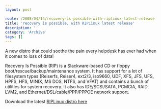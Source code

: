 ```yaml
---
layout: post

route: /2008/04/14/recovery-is-possible-with-riplinux-latest-release
title: 'recovery is possible, with RIPLinux latest release'
description: ''
category: 'Archive'
tags: []
---
```


A new distro that could soothe the pain every helpdesk has ever had when it
comes to loss of data!

Recovery Is Possible (RIP) is a Slackware-based CD or floppy
boot/rescue/backup/maintenance system. It has support for a lot of filesystem
types (Reiserfs, Reiser4, ext2/3, iso9660, UDF, XFS, JFS, UFS, HPFS, HFS, MINIX,
MS DOS, NTFS, and VFAT) and contains a bunch of utilities for system recovery.
It also has IDE/SCSI/SATA, PCMCIA, RAID, LVM2, and Ethernet/DSL/cable/PPP/PPPOE
network support.

Download the latest
<a class="ph" target="_blank" rel="noopener noreferrer" href="http://www.tux.org/pub/people/kent-robotti/looplinux/rip/">RIPLinux
distro here</a>
